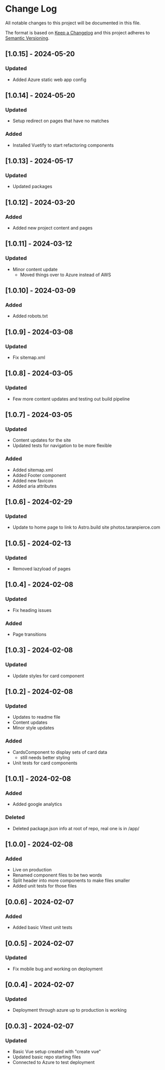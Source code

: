 # Change Log
All notable changes to this project will be documented in this file.
 
The format is based on [Keep a Changelog](http://keepachangelog.com/)
and this project adheres to [Semantic Versioning](http://semver.org/).

## [1.0.15] - 2024-05-20
### Updated
- Added Azure static web app config

## [1.0.14] - 2024-05-20
### Updated
- Setup redirect on pages that have no matches

### Added
- Installed Vuetify to start refactoring components

## [1.0.13] - 2024-05-17
### Updated
- Updated packages 

## [1.0.12] - 2024-03-20
### Added
- Added new project content and pages

## [1.0.11] - 2024-03-12
### Updated
- Minor content update
  - Moved things over to Azure instead of AWS

## [1.0.10] - 2024-03-09
### Added
- Added robots.txt

## [1.0.9] - 2024-03-08
### Updated
- Fix sitemap.xml

## [1.0.8] - 2024-03-05
### Updated
- Few more content updates and testing out build pipeline

## [1.0.7] - 2024-03-05
### Updated
- Content updates for the site
- Updated tests for navigation to be more flexible

### Added
- Added sitemap.xml
- Added Footer component
- Added new favicon
- Added aria attributes

## [1.0.6] - 2024-02-29
### Updated
- Update to home page to link to Astro.build site photos.taranpierce.com

## [1.0.5] - 2024-02-13
### Updated
- Removed lazyload of pages

## [1.0.4] - 2024-02-08
### Updated
- Fix heading issues

### Added
- Page transitions

## [1.0.3] - 2024-02-08
### Updated
- Update styles for card component

## [1.0.2] - 2024-02-08
### Updated
- Updates to readme file
- Content updates
- Minor style updates

### Added
- CardsComponent to display sets of card data
  - still needs better styling
- Unit tests for card components

## [1.0.1] - 2024-02-08
### Added
- Added google analytics

### Deleted
- Deleted package.json info at root of repo, real one is in /app/

## [1.0.0] - 2024-02-08
### Added
- Live on production
- Renamed component files to be two words
- Split header into more components to make files smaller
- Added unit tests for those files

## [0.0.6] - 2024-02-07
### Added
- Added basic Vitest unit tests

## [0.0.5] - 2024-02-07
### Updated
- Fix mobile bug and working on deployment

## [0.0.4] - 2024-02-07
### Updated
- Deployment through azure up to production is working

## [0.0.3] - 2024-02-07
### Updated
- Basic Vue setup created with "create vue"
- Updated basic repo starting files
- Connected to Azure to test deployment
